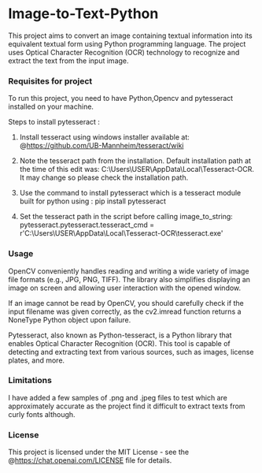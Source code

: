 # Image-to-Text-Python
This project aims to convert an image containing textual information into its equivalent textual form using Python programming language. The project uses Optical Character Recognition (OCR) technology to recognize and extract the text from the input image. 

### Requisites for project
To run this project, you need to have Python,Opencv and pytesseract installed on your machine.

Steps to install pytesseract : 
1. Install tesseract using windows installer available at: @https://github.com/UB-Mannheim/tesseract/wiki

2. Note the tesseract path from the installation. Default installation path at the time of this edit was: C:\Users\USER\AppData\Local\Tesseract-OCR. It may change so please check the installation path.

3. Use the command to install pytesseract which is a tesseract module built for python using :  pip install pytesseract

4. Set the tesseract path in the script before calling image_to_string:  
    pytesseract.pytesseract.tesseract_cmd = r'C:\Users\USER\AppData\Local\Tesseract-OCR\tesseract.exe'
    
### Usage
OpenCV conveniently handles reading and writing a wide variety of image file formats (e.g., JPG, PNG, TIFF). The library also simplifies displaying an image on screen and allowing user interaction with the opened window.

If an image cannot be read by OpenCV, you should carefully check if the input filename was given correctly, as the cv2.imread function returns a NoneType Python object upon failure. 

Pytesseract, also known as Python-tesseract, is a Python library that enables Optical Character Recognition (OCR). This tool is capable of detecting and extracting text from various sources, such as images, license plates, and more.
    
### Limitations
I have added a few samples of .png and .jpeg files to test which are approximately accurate as the project find it difficult to extract texts from curly fonts although.

### License

This project is licensed under the MIT License - see the @https://chat.openai.com/LICENSE file for details.
